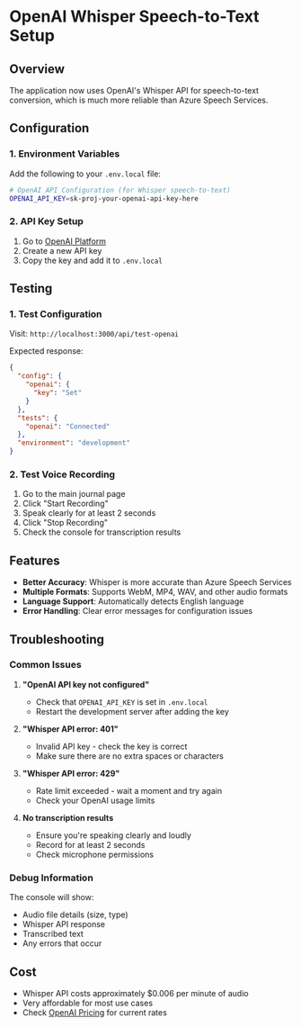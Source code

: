 # OpenAI Whisper Speech-to-Text Setup

## Overview
The application now uses OpenAI's Whisper API for speech-to-text conversion, which is much more reliable than Azure Speech Services.

## Configuration

### 1. Environment Variables
Add the following to your `.env.local` file:

```bash
# OpenAI API Configuration (for Whisper speech-to-text)
OPENAI_API_KEY=sk-proj-your-openai-api-key-here
```

### 2. API Key Setup
1. Go to [OpenAI Platform](https://platform.openai.com/api-keys)
2. Create a new API key
3. Copy the key and add it to `.env.local`

## Testing

### 1. Test Configuration
Visit: `http://localhost:3000/api/test-openai`

Expected response:
```json
{
  "config": {
    "openai": {
      "key": "Set"
    }
  },
  "tests": {
    "openai": "Connected"
  },
  "environment": "development"
}
```

### 2. Test Voice Recording
1. Go to the main journal page
2. Click "Start Recording"
3. Speak clearly for at least 2 seconds
4. Click "Stop Recording"
5. Check the console for transcription results

## Features

- **Better Accuracy**: Whisper is more accurate than Azure Speech Services
- **Multiple Formats**: Supports WebM, MP4, WAV, and other audio formats
- **Language Support**: Automatically detects English language
- **Error Handling**: Clear error messages for configuration issues

## Troubleshooting

### Common Issues

1. **"OpenAI API key not configured"**
   - Check that `OPENAI_API_KEY` is set in `.env.local`
   - Restart the development server after adding the key

2. **"Whisper API error: 401"**
   - Invalid API key - check the key is correct
   - Make sure there are no extra spaces or characters

3. **"Whisper API error: 429"**
   - Rate limit exceeded - wait a moment and try again
   - Check your OpenAI usage limits

4. **No transcription results**
   - Ensure you're speaking clearly and loudly
   - Record for at least 2 seconds
   - Check microphone permissions

### Debug Information
The console will show:
- Audio file details (size, type)
- Whisper API response
- Transcribed text
- Any errors that occur

## Cost
- Whisper API costs approximately $0.006 per minute of audio
- Very affordable for most use cases
- Check [OpenAI Pricing](https://openai.com/pricing) for current rates
